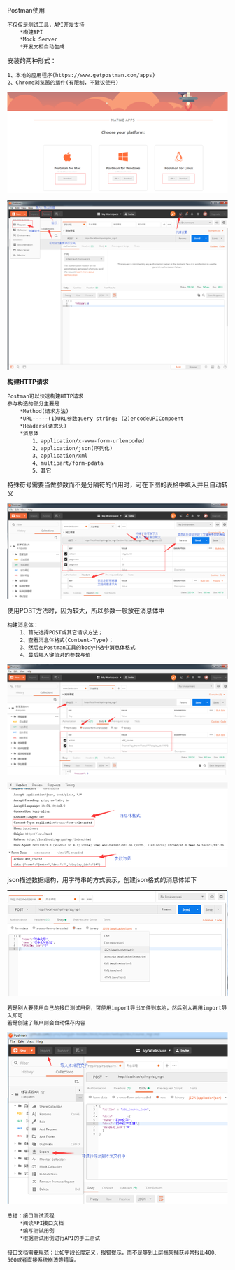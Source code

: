 Postman使用

    不仅仅是测试工具，API开发支持
        *构建API
        *Mock Server
        *开发文档自动生成
        
安装的两种形式：

    1、本地的应用程序(https://www.getpostman.com/apps)
    2、Chrome浏览器的插件(有限制，不建议使用)
    
![postman1](../picture/post.png)

![postman2](../picture/post01.png)

**构建HTTP请求**

    Postman可以快速构建HTTP请求
    参与构造的部分主要是
        *Method(请求方法)
        *URL-----(1)URL参数query string; (2)encodeURICompoent
        *Headers(请求头)
        *消息体
            1、application/x-www-form-urlencoded
            2、application/json(序列化)
            3、application/xml
            4、multipart/form-pdata
            5、其它
            
 特殊符号需要当做参数而不是分隔符的作用时，可在下图的表格中填入并且自动转义
            
![postman3](../picture/post03.png)

使用POST方法时，因为较大，所以参数一般放在消息体中

    构建消息体：
        1、首先选择POST或其它请求方法；
        2、查看消息体格式(Content-Type)；
        3、然后在Postman工具的body中选中消息体格式
        4、最后填入键值对的参数与值
        
![postman4](../picture/post04.png)

![postman5](../picture/post05.png)

json描述数据结构，用字符串的方式表示，创建json格式的消息体如下

![postman6](../picture/post06.png)

    若是别人要使用自己的接口测试用例，可使用import导出文件到本地，然后别人再用import导入即可
    若是创建了账户则会自动保存内容
![postman7](../picture/post07.png)

    总结：接口测试流程
        *阅读API接口文档
        *编写测试用例
        *根据测试用例进行API的手工测试
        
    接口文档需要规范：比如字段长度定义，报错提示，而不是等到上层框架捕获异常报出400、500或者直接系统崩溃等错误。